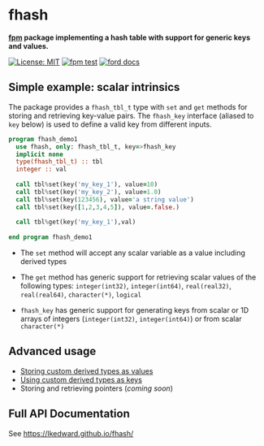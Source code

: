 # fhash
__[fpm](https://github.com/fortran-lang/fpm) package implementing a hash table with support for generic keys and values.__

[![License: MIT](https://img.shields.io/badge/License-MIT-blue.svg)](https://opensource.org/licenses/MIT)
[![fpm test](https://github.com/LKedward/fhash/workflows/fpm%20test/badge.svg?branch=master&event=push)](https://github.com/LKedward/fhash/actions)
[![ford docs](https://img.shields.io/badge/FORD%20API%20Docs-Deployed-green)](https://lkedward.github.io/fhash/)



## Simple example: scalar intrinsics

The package provides a `fhash_tbl_t` type with `set` and `get` methods for storing and retrieving key-value pairs.
The `fhash_key` interface (aliased to `key` below) is used to define a valid key from different inputs.

```fortran
program fhash_demo1
  use fhash, only: fhash_tbl_t, key=>fhash_key
  implicit none
  type(fhash_tbl_t) :: tbl
  integer :: val
  
  call tbl%set(key('my_key_1'), value=10)
  call tbl%set(key('my_key_2'), value=1.0)
  call tbl%set(key(123456), value='a string value')
  call tbl%set(key([1,2,3,4,5]), value=.false.)
  
  call tbl%get(key('my_key_1'),val)
  
end program fhash_demo1
```

- The `set` method will accept any scalar variable as a value including derived types

- The `get` method has generic support for retrieving scalar values of the following types: `integer(int32)`, `integer(int64)`, `real(real32)`, `real(real64)`, `character(*)`, `logical`

- `fhash_key` has generic support for generating keys from scalar or 1D arrays of integers (`integer(int32)`, `integer(int64)`) or from scalar `character(*)`


## Advanced usage

- [Storing custom derived types as values](./app/derived_type_demo)
- [Using custom derived types as keys](./app/custom_key_demo)
- Storing and retrieving pointers (*coming soon*)


## Full API Documentation

See <https://lkedward.github.io/fhash/>
